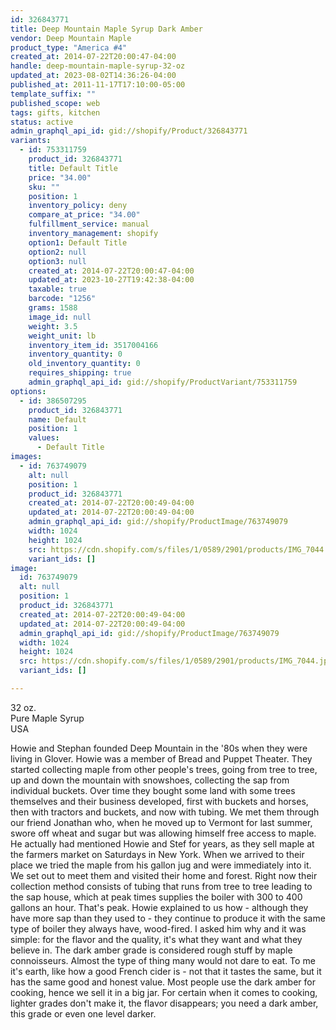 ```yaml
---
id: 326843771
title: Deep Mountain Maple Syrup Dark Amber
vendor: Deep Mountain Maple
product_type: "America #4"
created_at: 2014-07-22T20:00:47-04:00
handle: deep-mountain-maple-syrup-32-oz
updated_at: 2023-08-02T14:36:26-04:00
published_at: 2011-11-17T17:10:00-05:00
template_suffix: ""
published_scope: web
tags: gifts, kitchen
status: active
admin_graphql_api_id: gid://shopify/Product/326843771
variants:
  - id: 753311759
    product_id: 326843771
    title: Default Title
    price: "34.00"
    sku: ""
    position: 1
    inventory_policy: deny
    compare_at_price: "34.00"
    fulfillment_service: manual
    inventory_management: shopify
    option1: Default Title
    option2: null
    option3: null
    created_at: 2014-07-22T20:00:47-04:00
    updated_at: 2023-10-27T19:42:38-04:00
    taxable: true
    barcode: "1256"
    grams: 1588
    image_id: null
    weight: 3.5
    weight_unit: lb
    inventory_item_id: 3517004166
    inventory_quantity: 0
    old_inventory_quantity: 0
    requires_shipping: true
    admin_graphql_api_id: gid://shopify/ProductVariant/753311759
options:
  - id: 386507295
    product_id: 326843771
    name: Default
    position: 1
    values:
      - Default Title
images:
  - id: 763749079
    alt: null
    position: 1
    product_id: 326843771
    created_at: 2014-07-22T20:00:49-04:00
    updated_at: 2014-07-22T20:00:49-04:00
    admin_graphql_api_id: gid://shopify/ProductImage/763749079
    width: 1024
    height: 1024
    src: https://cdn.shopify.com/s/files/1/0589/2901/products/IMG_7044.jpeg?v=1406073649
    variant_ids: []
image:
  id: 763749079
  alt: null
  position: 1
  product_id: 326843771
  created_at: 2014-07-22T20:00:49-04:00
  updated_at: 2014-07-22T20:00:49-04:00
  admin_graphql_api_id: gid://shopify/ProductImage/763749079
  width: 1024
  height: 1024
  src: https://cdn.shopify.com/s/files/1/0589/2901/products/IMG_7044.jpeg?v=1406073649
  variant_ids: []

---
```


32 oz.  
Pure Maple Syrup  
USA

Howie and Stephan founded Deep Mountain in the '80s when they were living in Glover. Howie was a member of Bread and Puppet Theater. They started collecting maple from other people's trees, going from tree to tree, up and down the mountain with snowshoes, collecting the sap from individual buckets. Over time they bought some land with some trees themselves and their business developed, first with buckets and horses, then with tractors and buckets, and now with tubing. We met them through our friend Jonathan who, when he moved up to Vermont for last summer, swore off wheat and sugar but was allowing himself free access to maple. He actually had mentioned Howie and Stef for years, as they sell maple at the farmers market on Saturdays in New York. When we arrived to their place we tried the maple from his gallon jug and were immediately into it. We set out to meet them and visited their home and forest. Right now their collection method consists of tubing that runs from tree to tree leading to the sap house, which at peak times supplies the boiler with 300 to 400 gallons an hour. That's peak. Howie explained to us how - although they have more sap than they used to - they continue to produce it with the same type of boiler they always have, wood-fired. I asked him why and it was simple: for the flavor and the quality, it's what they want and what they believe in. The dark amber grade is considered rough stuff by maple connoisseurs. Almost the type of thing many would not dare to eat. To me it's earth, like how a good French cider is \- not that it tastes the same, but it has the same good and honest value. Most people use the dark amber for cooking, hence we sell it in a big jar. For certain when it comes to cooking, lighter grades don't make it, the flavor disappears; you need a dark amber, this grade or even one level darker.